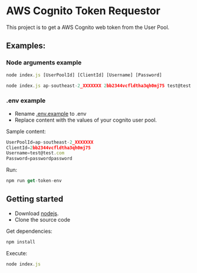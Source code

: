 # AWS Cognito Token Requestor

This project is to get a AWS Cognito web token from the User Pool.

## Examples:

### Node arguments example
```javascript
node index.js [UserPoolId] [ClientId] [Username] [Password]

node index.js ap-southeast-2_XXXXXXX 2bb2344vcfldtha3qh0mj75 test@test.com passwordpassword
```

### .env example
- Rename [.env.example](./.env.example) to .env
- Replace content with the values of your cognito user pool.

Sample content:
```javascript
UserPoolId=ap-southeast-2_XXXXXXX
ClientId=2bb2344vcfldtha3qh0mj75
Username=test@test.com
Password=passwordpassword
```

Run:
```javascript
npm run get-token-env
```

## Getting started
- Download [nodejs](https://nodejs.org/en/download/).
- Clone the source code

Get dependencies:
```javascript 
npm install
```
Execute:
```javascript 
node index.js
```